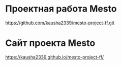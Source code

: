# Проектная работа Mesto
https://github.com/kausha2339/mesto-project-ff.git

# Сайт проекта Mesto
https://kausha2339.github.io/mesto-project-ff/

